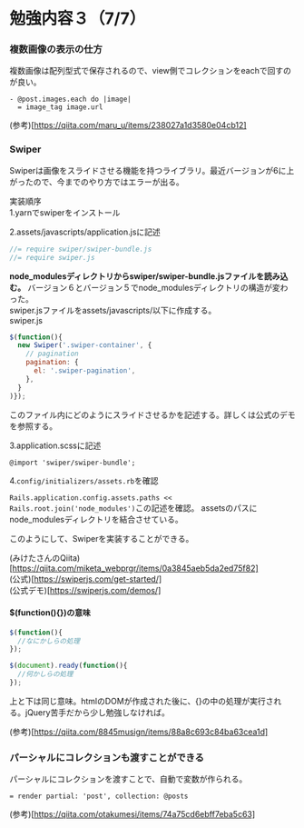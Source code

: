 # 勉強内容３（7/7）

### 複数画像の表示の仕方

複数画像は配列型式で保存されるので、view側でコレクションをeachで回すのが良い。
```slim
- @post.images.each do |image|
  = image_tag image.url
```
(参考)[https://qiita.com/maru_u/items/238027a1d3580e04cb12]

### Swiper

Swiperは画像をスライドさせる機能を持つライブラリ。最近バージョンが6に上がったので、今までのやり方ではエラーが出る。  

実装順序  
1.yarnでswiperをインストール

2.assets/javascripts/application.jsに記述

```js
//= require swiper/swiper-bundle.js
//= require swiper.js
```
**node_modulesディレクトリからswiper/swiper-bundle.jsファイルを読み込む。** バージョン６とバージョン５でnode_modulesディレクトリの構造が変わった。  
swiper.jsファイルをassets/javascripts/以下に作成する。  
swiper.js
```js
$(function(){
  new Swiper('.swiper-container', {
    // pagination
    pagination: {
      el: '.swiper-pagination',
    },
  }
)});
```
このファイル内にどのようにスライドさせるかを記述する。詳しくは公式のデモを参照する。

3.application.scssに記述

```
@import 'swiper/swiper-bundle';
```

4.```config/initializers/assets.rb```を確認  

```Rails.application.config.assets.paths << Rails.root.join('node_modules')```この記述を確認。
assetsのパスにnode_modulesディレクトリを結合させている。  

このようにして、Swiperを実装することができる。

(みけたさんのQiita)[https://qiita.com/miketa_webprgr/items/0a3845aeb5da2ed75f82]  
(公式)[https://swiperjs.com/get-started/]    
(公式デモ)[https://swiperjs.com/demos/]

#### $(function(){})の意味

```js
$(function(){
  //なにかしらの処理
});

$(document).ready(function(){
  //何かしらの処理
});
```
上と下は同じ意味。htmlのDOMが作成された後に、{}の中の処理が実行される。jQuery苦手だから少し勉強しなければ。

(参考)[https://qiita.com/8845musign/items/88a8c693c84ba63cea1d]  

### パーシャルにコレクションも渡すことができる

パーシャルにコレクションを渡すことで、自動で変数が作られる。
```
= render partial: 'post', collection: @posts
```
(参考)[https://qiita.com/otakumesi/items/74a75cd6ebff7eba5c63]

